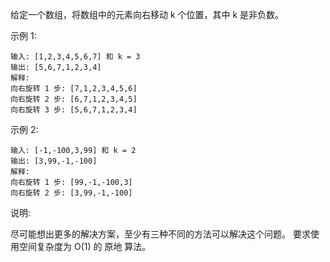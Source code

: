 给定一个数组，将数组中的元素向右移动 k 个位置，其中 k 是非负数。

示例 1:
```
输入: [1,2,3,4,5,6,7] 和 k = 3
输出: [5,6,7,1,2,3,4]
解释:
向右旋转 1 步: [7,1,2,3,4,5,6]
向右旋转 2 步: [6,7,1,2,3,4,5]
向右旋转 3 步: [5,6,7,1,2,3,4]
```
示例 2:
```
输入: [-1,-100,3,99] 和 k = 2
输出: [3,99,-1,-100]
解释:
向右旋转 1 步: [99,-1,-100,3]
向右旋转 2 步: [3,99,-1,-100]
```
说明:

尽可能想出更多的解决方案，至少有三种不同的方法可以解决这个问题。
要求使用空间复杂度为 O(1) 的 原地 算法。